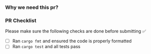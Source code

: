 ### Why we need this pr?
<!-- Briefly describe what this PR does and why it is needed -->


### PR Checklist

Please make sure the following checks are done before submitting ✅

- [ ] Ran `cargo fmt` and ensured the code is properly formatted
- [ ] Ran `cargo test` and all tests pass

